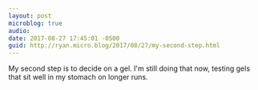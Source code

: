 ```yaml
---
layout: post
microblog: true
audio: 
date: 2017-08-27 17:45:01 -0500
guid: http://ryan.micro.blog/2017/08/27/my-second-step.html
---
```

My second step is to decide on a gel. I'm still doing that now, testing gels that sit well in my stomach on longer runs. 
